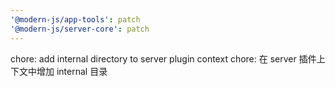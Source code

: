 ```yaml
---
'@modern-js/app-tools': patch
'@modern-js/server-core': patch
---
```


chore: add internal directory to server plugin context
chore: 在 server 插件上下文中增加 internal 目录
